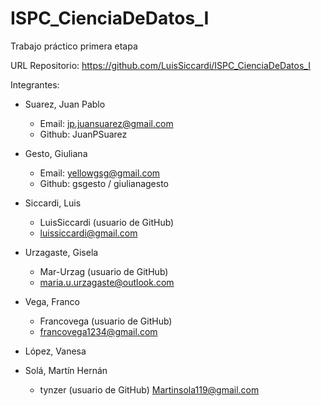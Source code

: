 # ISPC_CienciaDeDatos_I
Trabajo práctico primera etapa

URL Repositorio: https://github.com/LuisSiccardi/ISPC_CienciaDeDatos_I

Integrantes:
  - Suarez, Juan Pablo
    - Email: jp.juansuarez@gmail.com
    - Github: JuanPSuarez
    
  - Gesto, Giuliana
    - Email: yellowgsg@gmail.com
    - Github: gsgesto / giulianagesto
  
  - Siccardi, Luis  
    - LuisSiccardi (usuario de GitHub)
    - luissiccardi@gmail.com
    
  - Urzagaste, Gisela
    - Mar-Urzag (usuario de GitHub)
    - maria.u.urzagaste@outlook.com

  - Vega, Franco
    - Francovega (usuario de GitHub)
    - francovega1234@gmail.com

  - López, Vanesa

  - Solá, Martín Hernán
    - tynzer (usuario de GitHub) Martinsola119@gmail.com

